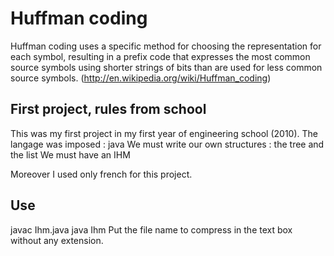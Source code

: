 # Huffman coding

Huffman coding uses a specific method for choosing the representation for each symbol, resulting in a prefix code that expresses the most common source symbols using shorter strings of bits than are used for less common source symbols. 
(http://en.wikipedia.org/wiki/Huffman_coding)

## First project, rules from school

This was my first project in my first year of engineering school (2010).
	The langage was imposed : java
	We must write our own structures : the tree and the list
	We must have an IHM

Moreover I used only french for this project.

## Use
	
javac Ihm.java
java Ihm
Put the file name to compress in the text box without any extension.
